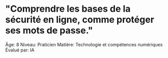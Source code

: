 # "Comprendre les bases de la sécurité en ligne, comme protéger ses mots de passe."

Âge: 8
Niveau: Praticien
Matière: Technologie et compétences numériques
Évalué par: IA